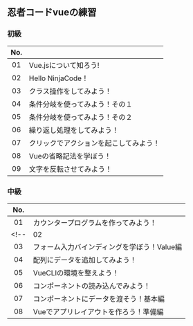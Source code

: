 ## 忍者コードvueの練習
### 初級

| No. |  |
| :---: | :--- |
|01|Vue.jsについて知ろう!|
|02|Hello NinjaCode！|
|03|クラス操作をしてみよう！|
|04|条件分岐を使ってみよう！その１|
|05|条件分岐を使ってみよう！その２|
|06|繰り返し処理をしてみよう！|
|07|クリックでアクションを起こしてみよう！|
|08|Vueの省略記法を学ぼう！|
|09|文字を反転させてみよう！|
### 中級

| No. |  |
| :---: | :--- |
|01|カウンタープログラムを作ってみよう！|
<!-- |02|フォーム入力バインディングを学ぼう！Text編|
|03|フォーム入力バインディングを学ぼう！Value編|
|04|配列にデータを追加してみよう！|
|05|VueCLIの環境を整えよう！|
|06|コンポーネントの読み込んでみよう！|
|07|コンポーネントにデータを渡そう！基本編|
|08|Vueでアプリレイアウトを作ろう！準備編| -->